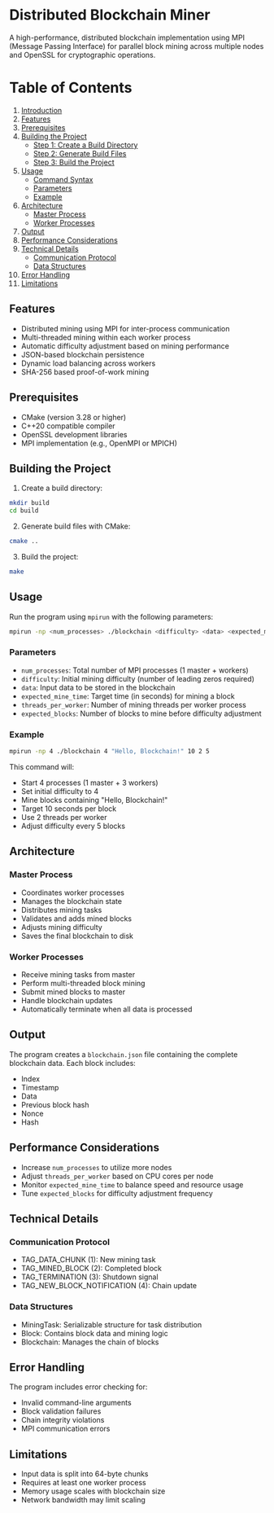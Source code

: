 # Distributed Blockchain Miner

A high-performance, distributed blockchain implementation using MPI (Message Passing Interface) for parallel block mining across multiple nodes and OpenSSL for cryptographic operations.

# Table of Contents

1. [Introduction](#introduction)
2. [Features](#features)
3. [Prerequisites](#prerequisites)
4. [Building the Project](#building-the-project)
   - [Step 1: Create a Build Directory](#1-create-a-build-directory)
   - [Step 2: Generate Build Files](#2-generate-build-files)
   - [Step 3: Build the Project](#3-build-the-project)
5. [Usage](#usage)
   - [Command Syntax](#command-syntax)
   - [Parameters](#parameters)
   - [Example](#example)
6. [Architecture](#architecture)
   - [Master Process](#master-process)
   - [Worker Processes](#worker-processes)
7. [Output](#output)
8. [Performance Considerations](#performance-considerations)
9. [Technical Details](#technical-details)
   - [Communication Protocol](#communication-protocol)
   - [Data Structures](#data-structures)
10. [Error Handling](#error-handling)
11. [Limitations](#limitations)


## Features

- Distributed mining using MPI for inter-process communication
- Multi-threaded mining within each worker process
- Automatic difficulty adjustment based on mining performance
- JSON-based blockchain persistence
- Dynamic load balancing across workers
- SHA-256 based proof-of-work mining

## Prerequisites

- CMake (version 3.28 or higher)
- C++20 compatible compiler
- OpenSSL development libraries
- MPI implementation (e.g., OpenMPI or MPICH)

## Building the Project

1. Create a build directory:
```bash
mkdir build
cd build
```

2. Generate build files with CMake:
```bash
cmake ..
```

3. Build the project:
```bash
make
```

## Usage

Run the program using `mpirun` with the following parameters:

```bash
mpirun -np <num_processes> ./blockchain <difficulty> <data> <expected_mine_time> <threads_per_worker> <expected_blocks>
```

### Parameters

- `num_processes`: Total number of MPI processes (1 master + workers)
- `difficulty`: Initial mining difficulty (number of leading zeros required)
- `data`: Input data to be stored in the blockchain
- `expected_mine_time`: Target time (in seconds) for mining a block
- `threads_per_worker`: Number of mining threads per worker process
- `expected_blocks`: Number of blocks to mine before difficulty adjustment

### Example

```bash
mpirun -np 4 ./blockchain 4 "Hello, Blockchain!" 10 2 5
```

This command will:
- Start 4 processes (1 master + 3 workers)
- Set initial difficulty to 4
- Mine blocks containing "Hello, Blockchain!"
- Target 10 seconds per block
- Use 2 threads per worker
- Adjust difficulty every 5 blocks

## Architecture

### Master Process
- Coordinates worker processes
- Manages the blockchain state
- Distributes mining tasks
- Validates and adds mined blocks
- Adjusts mining difficulty
- Saves the final blockchain to disk

### Worker Processes
- Receive mining tasks from master
- Perform multi-threaded block mining
- Submit mined blocks to master
- Handle blockchain updates
- Automatically terminate when all data is processed

## Output

The program creates a `blockchain.json` file containing the complete blockchain data. Each block includes:
- Index
- Timestamp
- Data
- Previous block hash
- Nonce
- Hash

## Performance Considerations

- Increase `num_processes` to utilize more nodes
- Adjust `threads_per_worker` based on CPU cores per node
- Monitor `expected_mine_time` to balance speed and resource usage
- Tune `expected_blocks` for difficulty adjustment frequency

## Technical Details

### Communication Protocol
- TAG_DATA_CHUNK (1): New mining task
- TAG_MINED_BLOCK (2): Completed block
- TAG_TERMINATION (3): Shutdown signal
- TAG_NEW_BLOCK_NOTIFICATION (4): Chain update

### Data Structures
- MiningTask: Serializable structure for task distribution
- Block: Contains block data and mining logic
- Blockchain: Manages the chain of blocks

## Error Handling

The program includes error checking for:
- Invalid command-line arguments
- Block validation failures
- Chain integrity violations
- MPI communication errors

## Limitations

- Input data is split into 64-byte chunks
- Requires at least one worker process
- Memory usage scales with blockchain size
- Network bandwidth may limit scaling

